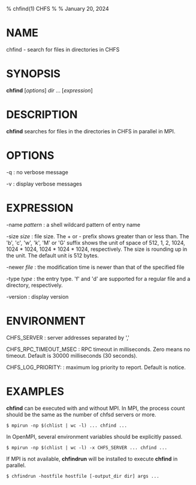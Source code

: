 % chfind(1) CHFS
%
% January 20, 2024

# NAME
chfind - search for files in directories in CHFS

# SYNOPSIS
**chfind** [_options_] _dir_ ... [_expression_]

# DESCRIPTION
**chfind** searches for files in the directories in CHFS in parallel
  in MPI.

# OPTIONS
-q
: no verbose message

-v
: display verbose messages

# EXPRESSION
-name _pattern_
: a shell wildcard pattern of entry name

-size _size_
: file size.  The + or - prefix shows greater than or less than.  The
'b', 'c', 'w', 'k', 'M' or 'G' suffix shows the unit of space of 512,
1, 2, 1024, 1024 * 1024, 1024 * 1024 * 1024, respectively.  The size
is rounding up in the unit.  The default unit is 512 bytes.

-newer _file_
: the modification time is newer than that of the specified file

-type _type_
: the entry type.  'f' and 'd' are supported for a regular file and a
directory, respectively.

-version
: display version

# ENVIRONMENT
CHFS_SERVER
: server addresses separated by ','

CHFS_RPC_TIMEOUT_MSEC
: RPC timeout in milliseconds.  Zero means no timeout.  Default is
30000 milliseconds (30 seconds).

CHFS_LOG_PRIORITY:
: maximum log priority to report.  Default is notice.

# EXAMPLES

**chfind** can be executed with and without MPI.  In MPI, the process
count should be the same as the number of chfsd servers or more.

    $ mpirun -np $(chlist | wc -l) ... chfind ...

In OpenMPI, several environment variables should be explicitly passed.

    $ mpirun -np $(chlist | wc -l) -x CHFS_SERVER ... chfind ...

If MPI is not available, **chfindrun** will be installed to execute
**chfind** in parallel.

    $ chfindrun -hostfile hostfile [-output_dir dir] args ...
